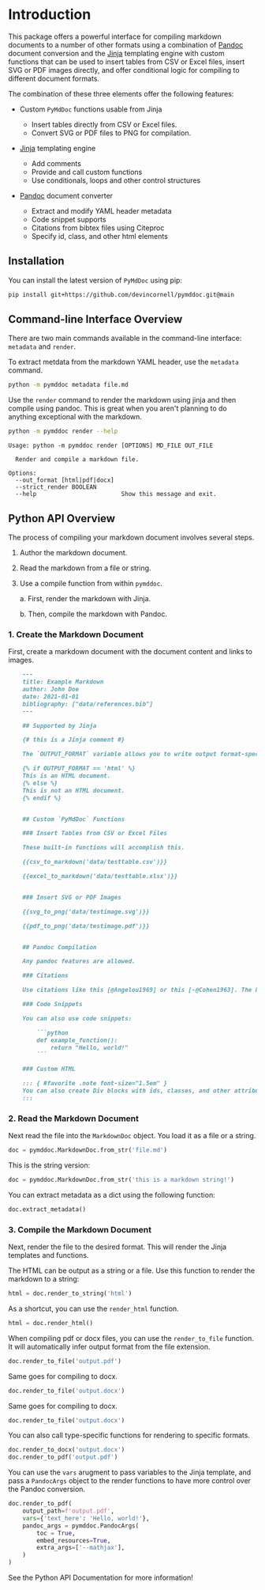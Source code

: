# Introduction

This package offers a powerful interface for compiling markdown documents to a number of other formats using a combination of [Pandoc](https://pandoc.org/) document conversion and the [Jinja](https://jinja.palletsprojects.com/en/stable/) templating engine with custom functions that can be used to insert tables from CSV or Excel files, insert SVG or PDF images directly, and offer conditional logic for compiling to different document formats.

The combination of these three elements offer the following features:

+ Custom `PyMdDoc` functions usable from Jinja
    + Insert tables directly from CSV or Excel files.
    + Convert SVG or PDF files to PNG for compilation.

+ [Jinja](https://jinja.palletsprojects.com/en/stable/) templating engine
    + Add comments
    + Provide and call custom functions
    + Use conditionals, loops and other control structures

+ [Pandoc](https://pandoc.org/) document converter
    + Extract and modify YAML header metadata
    + Code snippet supports
    + Citations from bibtex files using Citeproc
    + Specify id, class, and other html elements


## Installation
You can install the latest version of `PyMdDoc` using pip:

```bash
pip install git+https://github.com/devincornell/pymddoc.git@main
```


## Command-line Interface Overview

There are two main commands available in the command-line interface: `metadata` and `render`.

To extract metdata from the markdown YAML header, use the `metadata` command.

```bash
python -m pymddoc metadata file.md
```

Use the `render` command to render the markdown using jinja and then compile using pandoc. This is great when you aren't planning to do anything exceptional with the markdown.

```bash 
python -m pymddoc render --help
```

```
Usage: python -m pymddoc render [OPTIONS] MD_FILE OUT_FILE

  Render and compile a markdown file.

Options:
  --out_format [html|pdf|docx]
  --strict_render BOOLEAN
  --help                        Show this message and exit.
```

## Python API Overview

The process of compiling your markdown document involves several steps.

1. Author the markdown document.
2. Read the markdown from a file or string.
3. Use a compile function from within `pymddoc`.

    a. First, render the markdown with Jinja.

    b. Then, compile the markdown with Pandoc.
    


### 1. Create the Markdown Document

First, create a markdown document with the document content and links to images.

```markdown
    ---
    title: Example Markdown
    author: John Doe
    date: 2021-01-01
    bibliography: ["data/references.bib"]
    ---

    ## Supported by Jinja

    {# this is a Jinja comment #}

    The `OUTPUT_FORMAT` variable allows you to write output format-specific content.

    {% if OUTPUT_FORMAT == 'html' %}
    This is an HTML document.
    {% else %}
    This is not an HTML document.
    {% endif %}


    ## Custom `PyMdDoc` Functions

    ### Insert Tables from CSV or Excel Files

    These built-in functions will accomplish this.

    {{csv_to_markdown('data/testtable.csv')}}

    {{excel_to_markdown('data/testtable.xlsx')}}


    ### Insert SVG or PDF Images

    {{svg_to_png('data/testimage.svg')}}

    {{pdf_to_png('data/testimage.pdf')}}


    ## Pandoc Compilation

    Any pandoc features are allowed.

    ### Citations

    Use citations like this [@Angelou1969] or this [-@Cohen1963]. The bib file is provided in the compile function.

    ### Code Snippets

    You can also use code snippets:

        ```python
        def example_function():
            return "Hello, world!"
        ```

    ### Custom HTML

    ::: { #favorite .note font-size="1.5em" }
    You can also create Div blocks with ids, classes, and other attributes.
    :::

```

### 2. Read the Markdown Document

Next read the file into the `MarkdownDoc` object. You load it as a file or a string.

```python
doc = pymddoc.MarkdownDoc.from_str('file.md')
```

This is the string version:

```python
doc = pymddoc.MarkdownDoc.from_str('this is a markdown string!')
```

You can extract metadata as a dict using the following function:

```python
doc.extract_metadata()
```

### 3. Compile the Markdown Document

Next, render the file to the desired format. This will render the Jinja templates and functions.

The HTML can be output as a string or a file. Use this function to render the markdown to a string:

```python
html = doc.render_to_string('html')
```

As a shortcut, you can use the `render_html` function.

```python
html = doc.render_html()
```

When compiling pdf or docx files, you can use the `render_to_file` function. It will automatically infer output format from the file extension.

```python
doc.render_to_file('output.pdf')
```

Same goes for compiling to docx.

```python
doc.render_to_file('output.docx')
```

Same goes for compiling to docx.

```python
doc.render_to_file('output.docx')
```

You can also call type-specific functions for rendering to specific formats.

```python
doc.render_to_docx('output.docx')
doc.render_to_pdf('output.pdf')
```

You can use the `vars` arugment to pass variables to the Jinja template, and pass a `PandocArgs` object to the render functions to have more control over the Pandoc conversion.

```python
doc.render_to_pdf(
    output_path=f'output.pdf',
    vars={'text_here': 'Hello, world!'},
    pandoc_args = pymddoc.PandocArgs(
        toc = True,
        embed_resources=True,
        extra_args=['--mathjax'],
    )
)
```

See the Python API Documentation for more information!
